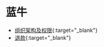 # 蓝牛

+ [组织架构及权限](https://superdeng890530.github.io/APP_Demo/Jurisdiction/%E5%85%AC%E5%8F%B8%E7%AE%A1%E7%90%86.html){:target="_blank"}
+ [退款](https://superdeng890530.github.io/APP_Demo/Jurisdiction/%E9%80%80%E6%AC%BE.html){:target="_blank"}

